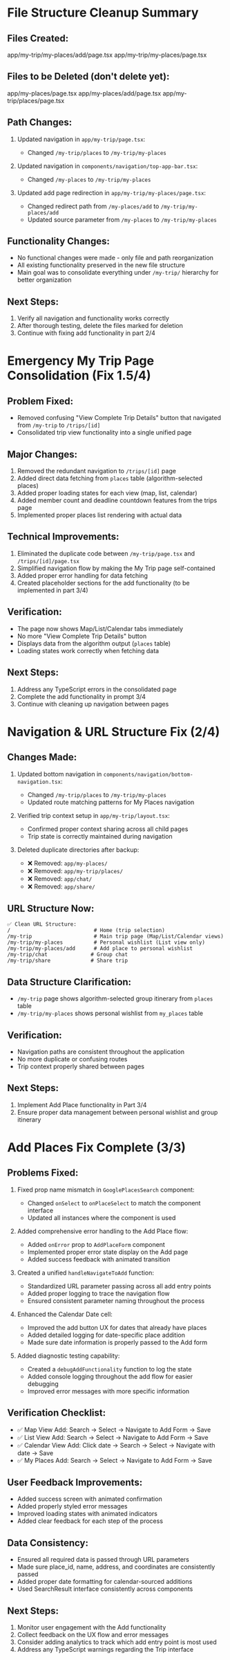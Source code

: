 # File Structure Cleanup Summary
## Files Created:
app/my-trip/my-places/add/page.tsx
app/my-trip/my-places/page.tsx
## Files to be Deleted (don't delete yet):
app/my-places/page.tsx
app/my-places/add/page.tsx
app/my-trip/places/page.tsx

## Path Changes:
1. Updated navigation in `app/my-trip/page.tsx`:
   - Changed `/my-trip/places` to `/my-trip/my-places`

2. Updated navigation in `components/navigation/top-app-bar.tsx`:
   - Changed `/my-places` to `/my-trip/my-places`

3. Updated add page redirection in `app/my-trip/my-places/page.tsx`:
   - Changed redirect path from `/my-places/add` to `/my-trip/my-places/add`
   - Updated source parameter from `/my-places` to `/my-trip/my-places`

## Functionality Changes:
- No functional changes were made - only file and path reorganization
- All existing functionality preserved in the new file structure
- Main goal was to consolidate everything under `/my-trip/` hierarchy for better organization

## Next Steps:
1. Verify all navigation and functionality works correctly
2. After thorough testing, delete the files marked for deletion
3. Continue with fixing add functionality in part 2/4

# Emergency My Trip Page Consolidation (Fix 1.5/4)

## Problem Fixed:
- Removed confusing "View Complete Trip Details" button that navigated from `/my-trip` to `/trips/[id]`
- Consolidated trip view functionality into a single unified page

## Major Changes:
1. Removed the redundant navigation to `/trips/[id]` page
2. Added direct data fetching from `places` table (algorithm-selected places)
3. Added proper loading states for each view (map, list, calendar)
4. Added member count and deadline countdown features from the trips page
5. Implemented proper places list rendering with actual data

## Technical Improvements:
1. Eliminated the duplicate code between `/my-trip/page.tsx` and `/trips/[id]/page.tsx`
2. Simplified navigation flow by making the My Trip page self-contained
3. Added proper error handling for data fetching
4. Created placeholder sections for the add functionality (to be implemented in part 3/4)

## Verification:
- The page now shows Map/List/Calendar tabs immediately
- No more "View Complete Trip Details" button
- Displays data from the algorithm output (`places` table)
- Loading states work correctly when fetching data

## Next Steps:
1. Address any TypeScript errors in the consolidated page
2. Complete the add functionality in prompt 3/4
3. Continue with cleaning up navigation between pages

# Navigation & URL Structure Fix (2/4)

## Changes Made:
1. Updated bottom navigation in `components/navigation/bottom-navigation.tsx`:
   - Changed `/my-trip/places` to `/my-trip/my-places`
   - Updated route matching patterns for My Places navigation

2. Verified trip context setup in `app/my-trip/layout.tsx`:
   - Confirmed proper context sharing across all child pages
   - Trip state is correctly maintained during navigation

3. Deleted duplicate directories after backup:
   - ❌ Removed: `app/my-places/`
   - ❌ Removed: `app/my-trip/places/`
   - ❌ Removed: `app/chat/`
   - ❌ Removed: `app/share/`

## URL Structure Now:
```
✅ Clean URL Structure:
/                           # Home (trip selection)
/my-trip                    # Main trip page (Map/List/Calendar views)
/my-trip/my-places          # Personal wishlist (List view only)
/my-trip/my-places/add      # Add place to personal wishlist
/my-trip/chat              # Group chat
/my-trip/share             # Share trip
```

## Data Structure Clarification:
- `/my-trip` page shows algorithm-selected group itinerary from `places` table
- `/my-trip/my-places` shows personal wishlist from `my_places` table

## Verification:
- Navigation paths are consistent throughout the application
- No more duplicate or confusing routes
- Trip context properly shared between pages

## Next Steps:
1. Implement Add Place functionality in Part 3/4
2. Ensure proper data management between personal wishlist and group itinerary

# Add Places Fix Complete (3/3)

## Problems Fixed:

1. Fixed prop name mismatch in `GooglePlacesSearch` component:
   - Changed `onSelect` to `onPlaceSelect` to match the component interface
   - Updated all instances where the component is used

2. Added comprehensive error handling to the Add Place flow:
   - Added `onError` prop to `AddPlaceForm` component
   - Implemented proper error state display on the Add page
   - Added success feedback with animated transition

3. Created a unified `handleNavigateToAdd` function:
   - Standardized URL parameter passing across all add entry points
   - Added proper logging to trace the navigation flow
   - Ensured consistent parameter naming throughout the process

4. Enhanced the Calendar Date cell:
   - Improved the add button UX for dates that already have places
   - Added detailed logging for date-specific place addition
   - Made sure date information is properly passed to the Add form

5. Added diagnostic testing capability:
   - Created a `debugAddFunctionality` function to log the state
   - Added console logging throughout the add flow for easier debugging
   - Improved error messages with more specific information

## Verification Checklist:

- ✅ Map View Add: Search → Select → Navigate to Add Form → Save
- ✅ List View Add: Search → Select → Navigate to Add Form → Save
- ✅ Calendar View Add: Click date → Search → Select → Navigate with date → Save
- ✅ My Places Add: Search → Select → Navigate to Add Form → Save

## User Feedback Improvements:

- Added success screen with animated confirmation
- Added properly styled error messages
- Improved loading states with animated indicators
- Added clear feedback for each step of the process

## Data Consistency:

- Ensured all required data is passed through URL parameters
- Made sure place_id, name, address, and coordinates are consistently passed
- Added proper date formatting for calendar-sourced additions
- Used SearchResult interface consistently across components

## Next Steps:

1. Monitor user engagement with the Add functionality
2. Collect feedback on the UX flow and error messages
3. Consider adding analytics to track which add entry point is most used
4. Address any TypeScript warnings regarding the Trip interface
